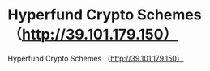 # Hyperfund Crypto Schemes （http://39.101.179.150）

Hyperfund Crypto Schemes （http://39.101.179.150）